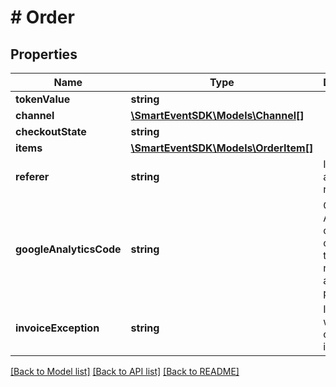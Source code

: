 # # Order

## Properties

Name | Type | Description | Notes
------------ | ------------- | ------------- | -------------
**tokenValue** | **string** |  | [optional] 
**channel** | [**\SmartEventSDK\Models\Channel[]**](Channel.md) |  | [optional] 
**checkoutState** | **string** |  | [optional] 
**items** | [**\SmartEventSDK\Models\OrderItem[]**](OrderItem.md) |  | [optional] 
**referer** | **string** | Id of affiliate referer | [optional] 
**googleAnalyticsCode** | **string** | Google Analytics conversion code used to send GA notification after payment | [optional] 
**invoiceException** | **string** | Information why invoice can not be issued | [optional] 

[[Back to Model list]](../../README.md#documentation-for-models) [[Back to API list]](../../README.md#documentation-for-api-endpoints) [[Back to README]](../../README.md)


